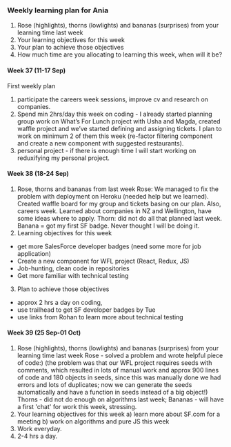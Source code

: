 ### Weekly learning plan for Ania

1. Rose (highlights), thorns (lowlights) and bananas (surprises) from your learning time last week
2. Your learning objectives for this week
3. Your plan to achieve those objectives
4. How much time are you allocating to learning this week, when will it be?

#### Week 37 (11-17 Sep)
First weekly plan
1) participate the careers week sessions, improve cv and research on companies.
2) Spend min 2hrs/day this week on coding - I already started planning group work on What’s For Lunch project with Usha and Magda, created waffle project and we’ve started defining and assigning tickets. I plan to work on minimum 2 of them this week (re-factor filtering component and create a new component with suggested restaurants).
3) personal project - if there is enough time I will start working on reduxifying my personal project.

#### Week 38 (18-24 Sep)
1. Rose, thorns and bananas from last week
  Rose: We managed to fix the problem with deployment on Heroku (needed help but we learned). Created waffle board for my group and tickets basing on our plan. Also, careers week. Learned about companies in NZ and Wellington, have some ideas where to apply. Thorn: did not do all that planned last week. Banana = got my first SF badge. Never thought I will be doing it.
2. Learning objectives for this week
  - get more SalesForce developer badges (need some more for job application)
  - Create a new component for WFL project (React, Redux, JS)
  - Job-hunting, clean code in repositories
  - Get more familiar with technical testing
3. Plan to achieve those objectives
  - approx 2 hrs a day on coding,
  - use trailhead to get SF developer badges by Tue
  - use links from Rohan to learn more about technical testing

#### Week 39 (25 Sep-01 Oct)

1. Rose (highlights), thorns (lowlights) and bananas (surprises) from your learning time last week
    Rose - solved a problem and wrote helpful piece of code:) (the problem was that our WFL project requires seeds with comments, which resulted in lots of manual work and approx 900 lines of code and 180 objects in seeds, since this was manually done we had errors and lots of duplicates; now we can generate the seeds automatically and have a function in seeds instead of a big object!)
    Thorns - did not do enough on algorithms last week; Bananas - will have a first 'chat' for work this week, stressing.
2. Your learning objectives for this week
    a) learn more about SF.com for a meeting
    b) work on algorithms and pure JS this week
3. Work everyday.   
4. 2-4 hrs a day.
